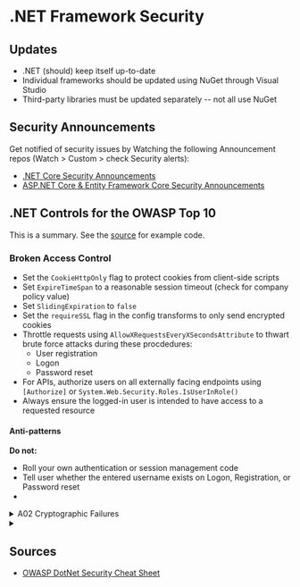 # .NET Framework Security

## Updates

* .NET (should) keep itself up-to-date
* Individual frameworks should be updated using NuGet through Visual Studio
* Third-party libraries must be updated separately -- not all use NuGet

## Security Announcements

Get notified of security issues by Watching the following Announcement repos (Watch > Custom > check Security alerts):

* [.NET Core Security Announcements](https://github.com/dotnet/announcements)
* [ASP.NET Core & Entity Framework Core Security Announcements](https://github.com/aspnet/Announcements)

## .NET Controls for the OWASP Top 10

This is a summary. See the [source](https://cheatsheetseries.owasp.org/cheatsheets/DotNet_Security_Cheat_Sheet.html) for example code.

### Broken Access Control

* Set the ```CookieHttpOnly``` flag to protect cookies from client-side scripts
* Set ```ExpireTimeSpan``` to a reasonable session timeout (check for company policy value)
* Set ```SlidingExpiration``` to ```false```
* Set the ```requireSSL``` flag in the config transforms to only send encrypted cookies
* Throttle requests using ```AllowXRequestsEveryXSecondsAttribute``` to thwart brute force attacks during these procdedures:
  * User registration
  * Logon
  * Password reset
* For APIs, authorize users on all externally facing endpoints using ```[Authorize]```  or ```System.Web.Security.Roles.IsUserInRole()```
* Always ensure the logged-in user is intended to have access to a requested resource

#### Anti-patterns

**Do not:**
* Roll your own authentication or session management code
* Tell user whether the entered username exists on Logon, Registration, or Password reset
* 



<details>
  <summary> A02 Cryptographic Failures </summary>

* Use a strong hashing algorithm such as AES-512:
  * General hashing: ```System.Security.Cryptography.SHA512```
  * Password hashing: ```Microsoft.AspNetCore.Cryptography.KeyDerivation.Pbkdf2```
* When hashing non-unique inputs such as passwords, salt the value before hashing
* 
* Make sure the application easily supports a future change of cryptographic algorithms

Anti-patterns

* Never, ever write your own cryptographic functions
* Where possible, avoid writing any cryptographic code -- instead use pre-existing secrets management solutions
* If that's not possible, use a trusted and well-known library rather than using those built into .NET (it's easy to make cryptographic errors with them)
* 

</details>




<details>
  <summary>  </summary>

</details>












## Sources 

* [OWASP DotNet Security Cheat Sheet](https://cheatsheetseries.owasp.org/cheatsheets/DotNet_Security_Cheat_Sheet.html)
